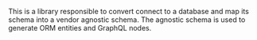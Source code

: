 This is a library responsible to convert connect to a database and map its schema into a vendor agnostic schema.
The agnostic schema is used to generate ORM entities and GraphQL nodes.